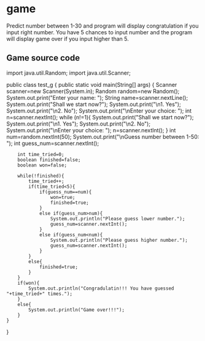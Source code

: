 # game
Predict number between 1-30 and program will display congratulation if you input right number. You have 5 chances to input number and the program will display game over if you input higher than 5. 

## Game source code
import java.util.Random;
import java.util.Scanner;

public class test_g {
    public static void main(String[] args) {
        Scanner scanner=new Scanner(System.in);
        Random random=new Random();
        System.out.print("Enter your name: ");
        String name=scanner.nextLine();
        System.out.print("Shall we start now?");
        System.out.print("\n1. Yes");
        System.out.print("\n2. No");
        System.out.print("\nEnter your choice: ");
        int n=scanner.nextInt();
        while (n!=1){
            System.out.print("Shall we start now?");
            System.out.print("\n1. Yes");
            System.out.print("\n2. No");
            System.out.print("\nEnter your choice: ");
            n=scanner.nextInt();
        }
        int num=random.nextInt(50);
        System.out.print("\nGuess number between 1-50: ");
        int guess_num=scanner.nextInt();

        int time_tried=0;
        boolean finished=false;
        boolean won=false;

        while(!finished){
            time_tried++;
            if(time_tried<5){
                if(guess_num==num){
                    won=true;
                    finished=true;
                }
                else if(guess_num>num){
                    System.out.println("Please guess lower number.");
                    guess_num=scanner.nextInt();
                }
                else if(guess_num<num){
                    System.out.println("Please guess higher number.");
                    guess_num=scanner.nextInt();
                }
            }
            else{
                finished=true;
            }
        }
        if(won){
            System.out.println("Congradulatin!!! You have guessed "+time_tried+" times.");
        }
        else{
            System.out.println("Game over!!!");
        }
    }
}

